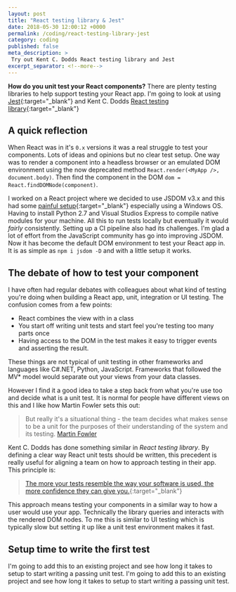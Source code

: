 ```yaml
---
layout: post
title: "React testing library & Jest"
date: 2018-05-30 12:00:12 +0000
permalink: /coding/react-testing-library-jest
category: coding
published: false
meta_description: >
 Try out Kent C. Dodds React testing library and Jest
excerpt_separator: <!--more-->
---
```


**How do you unit test your React components?** There are plenty testing libraries to help support testing your React app. I'm going to look at using [Jest](https://facebook.github.io/jest){:target="\_blank"} and Kent C. Dodds [React testing library](https://github.com/kentcdodds/react-testing-library){:target="\_blank"}

<!--more-->
## A quick reflection

When React was in it's `0.x` versions it was a real struggle to test your components. Lots of ideas and opinions but no clear test setup. One way was to render a component into a headless browser or an emulated DOM environment using the now deprecated method `React.render(<MyApp />, document.body)`. Then find the component in the DOM `dom = React.findDOMNode(component)`.

I worked on a React project where we decided to use JSDOM v3.x and this had some [painful setup](https://github.com/jsdom/jsdom/tree/3.x#contextify){:target="\_blank"} especially using a Windows OS. Having to install Python 2.7 and Visual Studios Express to compile native modules for your machine. All this to run tests locally but eventually it would _fairly_ consistently. Setting up a CI pipeline also had its challenges. I'm glad a lot of effort from the JavaScript community has go into improving JSDOM. Now it has become the default DOM environment to test your React app in. It is as simple as `npm i jsdom -D` and with a little setup it works.

## The debate of how to test your component

I have often had regular debates with colleagues about what kind of testing you're doing when building a React app, unit, integration or UI testing. The confusion comes from a few points:

- React combines the view with in a class
- You start off writing unit tests and start feel you're testing too many parts once
- Having access to the DOM in the test makes it easy to trigger events and asserting the result.

These things are not typical of unit testing in other frameworks and languages like C#.NET, Python, JavaScript. Frameworks that followed the MV* model would separate out your views from your data classes.

However I find it a good idea to take a step back from what you're use too and decide what is a unit test. It is normal for people have different views on this and I like how Martin Fowler sets this out:

> But really it's a situational thing - the team decides what makes sense to be a unit for the purposes of their understanding of the system and its testing. [Martin Fowler]

Kent C. Dodds has done something similar in _React testing library_. By defining a clear way React unit tests should be written, this precedent is really useful for aligning a team on how to approach testing in their app. This principle is:

> [The more your tests resemble the way your software is used, the more confidence they can give you.](https://twitter.com/kentcdodds/status/977018512689455106){:target="\_blank"}

This approach means testing your components in a similar way to how a user would use your app. Technically the library queries and interacts with the rendered DOM nodes. To me this is similar to UI testing which is typically slow but setting it up like a unit test environment makes it fast.

## Setup time to write the first test

I'm going to add this to an existing project and see how long it takes to setup to start writing a passing unit test.
I'm going to add this to an existing project and see how long it takes to setup to start writing a passing unit test.



[Martin Fowler]: https://martinfowler.com/bliki/UnitTest.html
